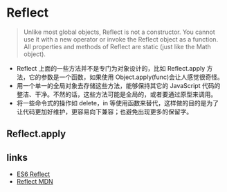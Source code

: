 # Reflect

> Unlike most global objects, Reflect is not a constructor. You cannot use it with a new operator or invoke the Reflect object as a function. All properties and methods of Reflect are static (just like the Math object).

- Reflect 上面的一些方法并不是专门为对象设计的，比如 Reflect.apply 方法，它的参数是一个函数，如果使用 Object.apply(func)会让人感觉很奇怪。
- 用一个单一的全局对象去存储这些方法，能够保持其它的 JavaScript 代码的整洁、干净。不然的话，这些方法可能是全局的，或者要通过原型来调用。
- 将一些命令式的操作如 delete，in 等使用函数来替代，这样做的目的是为了让代码更加好维护，更容易向下兼容；也避免出现更多的保留字。

## Reflect.apply

## links

- [ES6 Reflect](https://zhuanlan.zhihu.com/p/24778807)
- [Reflect MDN](https://developer.mozilla.org/en-US/docs/Web/JavaScript/Reference/Global_Objects/Reflect)
